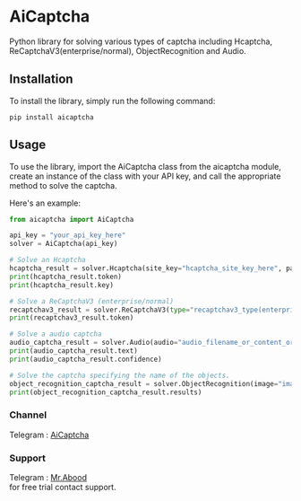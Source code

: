 # AiCaptcha
Python library for solving various types of captcha including Hcaptcha, ReCaptchaV3(enterprise/normal), ObjectRecognition and Audio.

## Installation
To install the library, simply run the following command:
``` 
pip install aicaptcha
```
## Usage
To use the library, import the AiCaptcha class from the aicaptcha module, create an instance of the class with your API key, and call the appropriate method to solve the captcha.

Here's an example:
``` python
from aicaptcha import AiCaptcha

api_key = "your_api_key_here"
solver = AiCaptcha(api_key)

# Solve an Hcaptcha
hcaptcha_result = solver.Hcaptcha(site_key="hcaptcha_site_key_here", page_url="hcaptcha_page_url_here", user_agent="your_user_agent_here")
print(hcaptcha_result.token)
print(hcaptcha_result.key)

# Solve a ReCaptchaV3 (enterprise/normal)
recaptchav3_result = solver.ReCaptchaV3(type="recaptchav3_type(enterprise/normal)", site_key="recaptchav3_site_key_here", page_url="recaptchav3_page_url_here", action="recaptchav3_action_here")
print(recaptchav3_result.token)

# Solve a audio captcha
audio_captcha_result = solver.Audio(audio="audio_filename_or_content_or_url", numbers_sensitivity=False)
print(audio_captcha_result.text)
print(audio_captcha_result.confidence)

# Solve the captcha specifying the name of the objects.
object_recognition_captcha_result = solver.ObjectRecognition(image="image_filename_or_content_or_url")
print(object_recognition_captcha_result.results)
```

### Channel
Telegram : [AiCaptcha](https://t.me/aicaptcha)

### Support
Telegram : [Mr.Abood](https://t.me/O0O0I)\
for free trial contact support.
